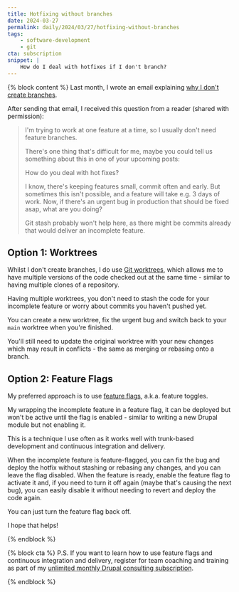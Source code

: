 ```yaml
---
title: Hotfixing without branches
date: 2024-03-27
permalink: daily/2024/03/27/hotfixing-without-branches
tags:
    - software-development
    - git
cta: subscription
snippet: |
    How do I deal with hotfixes if I don't branch?
---
```


{% block content %}
Last month, I wrote an email explaining [why I don't create branches][post].

After sending that email, I received this question from a reader (shared with permission):

> I'm trying to work at one feature at a time, so I usually don't need feature branches.
>
> There's one thing that's difficult for me, maybe you could tell us something about this in one of your upcoming posts:
>
> How do you deal with hot fixes?
>
> I know, there's keeping features small, commit often and early. But sometimes this isn't possible, and a feature will take e.g. 3 days of work. Now, if there's an urgent bug in production that should be fixed asap, what are you doing?
>
> Git stash probably won't help here, as there might be commits already that would deliver an incomplete feature.

## Option 1: Worktrees

Whilst I don't create branches, I do use [Git worktrees][], which allows me to have multiple versions of the code checked out at the same time - similar to having multiple clones of a repository.

Having multiple worktrees, you don't need to stash the code for your incomplete feature or worry about commits you haven't pushed yet.

You can create a new worktree, fix the urgent bug and switch back to your `main` worktree when you're finished.

You'll still need to update the original worktree with your new changes which may result in conflicts - the same as merging or rebasing onto a branch.

## Option 2: Feature Flags

My preferred approach is to use [feature flags], a.k.a. feature toggles.

My wrapping the incomplete feature in a feature flag, it can be deployed but won't be active until the flag is enabled - similar to writing a new Drupal module but not enabling it.

This is a technique I use often as it works well with trunk-based development and continuous integration and delivery.

When the incomplete feature is feature-flagged, you can fix the bug and deploy the hotfix without stashing or rebasing any changes, and you can leave the flag disabled.
When the feature is ready, enable the feature flag to activate it and, if you need to turn it off again (maybe that's causing the next bug), you can easily disable it without needing to revert and deploy the code again.

You can just turn the feature flag back off.

I hope that helps!

[git worktrees]: {{site.url}}/archive/2022/08/12/git-worktrees-docker-compose
[feature flags]: {{site.url}}/archive/2022/12/07/separating-releases-from-deployments-with-feature-flags
[post]: {{site.url}}/archive/2024/02/28/why-i-dont-branch
{% endblock %}

{% block cta %}
P.S. If you want to learn how to use feature flags and continuous integration and delivery, register for team coaching and training as part of my [unlimited monthly Drupal consulting subscription][subscription].

[subscription]: {{site.url}}/subscription
{% endblock %}
